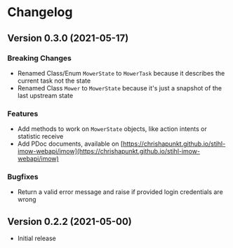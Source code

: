 
# Changelog

## Version 0.3.0 (2021-05-17)

### Breaking Changes
- Renamed Class/Enum `MowerState` to `MowerTask` because it describes the current task not the state
- Renamed Class `Mower` to `MowerState` because it's just a snapshot of the last upstream state

### Features
- Add methods to work on `MowerState` objects, like action intents or statistic receive
- Add PDoc documents, available on [https://chrishapunkt.github.io/stihl-imow-webapi/imow](https://chrishapunkt.github.io/stihl-imow-webapi/imow)

### Bugfixes
- Return a valid error message and raise if provided login credentials are wrong


## Version 0.2.2 (2021-05-00)

- Initial release
